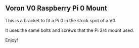 ## Voron V0 Raspberry Pi 0 Mount
This is a bracket to fit a Pi 0 in the stock spot of a V0. 

It uses the same bolts and screws that the Pi 3/4 mount used.

Enjoy!
